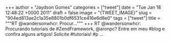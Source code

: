 
+++
author = "Jaydson Gomes"
categories = ["tweet"]
date = "Tue Jan 18 12:48:22 +0000 2011"
draft = false
image = "{TWEET_IMAGE}"
slug = "904ed813ae2c1a35e8801b0df6531ce416e6d8e0"
tags = ["tweet"]
title = """RT @wandersonwhcr: Procur..."""
+++
RT @wandersonwhcr: Procurando tutoriais de #ZendFramework, @aronpc? Entre em meu #blog e confira alguns artigos! Solicite #tutoriais! #p ...
